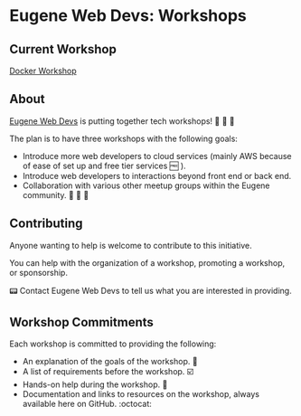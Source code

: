 # Eugene Web Devs: Workshops
## Current Workshop

[Docker Workshop](/workshops-2022/docker/)

## About

[Eugene Web Devs](https://eugenewebdevs.com/) is putting together tech workshops! 🎉 👏 🎉

The plan is to have three workshops with the following goals:

* Introduce more web developers to cloud services (mainly AWS because of ease of set up and free tier services 🆓 ).
* Introduce web developers to interactions beyond front end or back end.
* Collaboration with various other meetup groups within the Eugene community. 👫 👬 👭

## Contributing

Anyone wanting to help is welcome to contribute to this initiative. 

You can help with the organization of a workshop, promoting a workshop, or sponsorship.

📟 Contact Eugene Web Devs to tell us what you are interested in providing.

## Workshop Commitments

Each workshop is committed to providing the following:

* An explanation of the goals of the workshop. 📄
* A list of requirements before the workshop. ☑️
* Hands-on help during the workshop. 🙌
* Documentation and links to resources on the workshop, always available here on GitHub.  :octocat:
